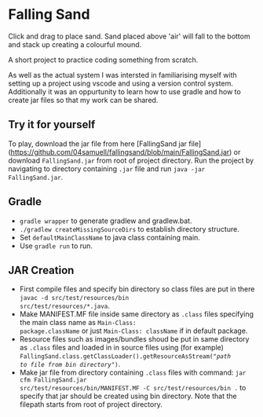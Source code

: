 # Falling Sand

Click and drag to place sand. Sand placed above 'air' will fall to the bottom and stack up creating a colourful mound.

A short project to practice coding something from scratch. 

As well as the actual system I was intersted in familiarising myself with setting up a project using vscode and using a version control system. Additionally it was an oppurtunity to learn how to use gradle and how to create jar files so that my work can be shared.

## Try it for yourself

To play, download the jar file from here [FallingSand jar file] (https://github.com/04samuell/fallingsand/blob/main/FallingSand.jar) or download <code>FallingSand.jar</code> from root of project directory.
Run the project by navigating to directory containing <code>.jar</code> file and run <code>java -jar FallingSand.jar</code>. 

## Gradle

- <code>gradle wrapper</code> to generate gradlew and gradlew.bat.
- <code>./gradlew createMissingSourceDirs</code> to establish directory structure.
- Set <code>defaultMainClassName</code> to java class containing main.
- Use <code>gradle run</code> to run.

## JAR Creation

- First compile files and specify bin directory so class files are put in there <code>javac -d src/test/resources/bin src/test/resources/*.java</code>.
- Make MANIFEST.MF file inside same directory as <code>.class</code> files specifying the main class name as <code>Main-Class: package.className</code> or just <code>Main-Class: className</code> if in default package.
- Resource files such as images/bundles shoud be put in same directory as <code>.class</code> files and loaded in in source files using (for example) <code>FallingSand.class.getClassLoader().getResourceAsStream("*path to file from bin directory*")</code>. 
- Make jar file from directory containing <code>.class</code> files with command:  <code>jar cfm FallingSand.jar src/test/resources/bin/MANIFEST.MF -C src/test/resources/bin .</code> to specify that jar should be created using bin directory. Note that the filepath starts from root of project directory.

